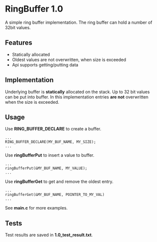 # RingBuffer 1.0

A simple ring buffer implementation. The ring buffer can hold a number of
32bit values.

## Features

* Statically allocated
* Oldest values are not overwritten, when size is exceeded
* Api supports getting/putting data

## Implementation
Underlying buffer is **statically** allocated on the stack. Up to 32 bit values
can be put into buffer. In this implementation entries **are not** overwritten
when the size is exceeded.

## Usage
Use **RING_BUFFER_DECLARE** to create a buffer.
```
...
RING_BUFFER_DECLARE(MY_BUF_NAME, MY_SIZE);
...
```

Use **ringBufferPut** to insert a value to buffer.
```
...
ringBufferPut(&MY_BUF_NAME, MY_VALUE);
...
```

Use **ringBufferGet** to get and remove the oldest entry.

```
...
ringBufferGet(&MY_BUF_NAME, POINTER_TO_MY_VAL)
...
```

See **main.c** for more examples.

## Tests
Test results are saved in **1.0_test_result.txt**.